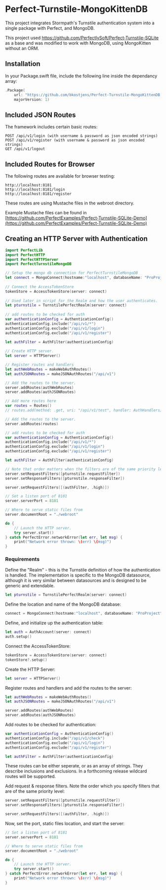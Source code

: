 # Perfect-Turnstile-MongoKittenDB

This project integrates Stormpath's Turnstile authentication system into a single package with Perfect, and MongoDB.

This project used https://github.com/PerfectlySoft/Perfect-Turnstile-SQLite as a base and was modified to work with MongoDB, using MongoKitten without an ORM.

## Installation

In your Package.swift file, include the following line inside the dependancy array:

``` swift
.Package(
	url: "https://github.com/bkostjens/Perfect-Turnstile-MongoKittenDB.git",
	majorVersion: 1)
```

## Included JSON Routes

The framework includes certain basic routes:

```
POST /api/v1/login (with username & password as json encoded strings)
POST /api/v1/register (with username & password as json encoded strings)
GET /api/v1/logout
```

## Included Routes for Browser

The following routes are available for browser testing:

```
http://localhost:8181
http://localhost:8181/login
http://localhost:8181/register
```

These routes are using Mustache files in the webroot directory.

Example Mustache files can be found in [https://github.com/PerfectExamples/Perfect-Turnstile-SQLite-Demo](https://github.com/PerfectExamples/Perfect-Turnstile-SQLite-Demo)

## Creating an HTTP Server with Authentication

``` swift 
import PerfectLib
import PerfectHTTP
import PerfectHTTPServer
import PerfectTurnstileMongoDB

// Setup the mongo db connection for PerfectTurnstileMongoDB
let connect = MongoConnect(hostname:"localhost", databaseName: "ProProject")
     
// Connect the AccessTokenStore
tokenStore = AccessTokenStore(server: connect)
    
// Used later in script for the Realm and how the user authenticates.
let pturnstile = TurnstilePerfectRealm(server: connect)
    
// add routes to be checked for auth
var authenticationConfig = AuthenticationConfig()
authenticationConfig.include("/api/v1/*")
authenticationConfig.exclude("/api/v1/login")
authenticationConfig.exclude("/api/v1/register")
    
let authFilter = AuthFilter(authenticationConfig)

// Create HTTP server.
let server = HTTPServer()

// Register routes and handlers
let authWebRoutes = makeWebAuthRoutes()
let authJSONRoutes = makeJSONAuthRoutes("/api/v1")

// Add the routes to the server.
server.addRoutes(authWebRoutes)
server.addRoutes(authJSONRoutes)

// Add more routes here
var routes = Routes()
// routes.add(method: .get, uri: "/api/v1/test", handler: AuthHandlersJSON.testHandler)

// Add the routes to the server.
server.addRoutes(routes)

// add routes to be checked for auth
var authenticationConfig = AuthenticationConfig()
authenticationConfig.include("/api/v1/*")
authenticationConfig.exclude("/api/v1/login")
authenticationConfig.exclude("/api/v1/register")

let authFilter = AuthFilter(authenticationConfig)

// Note that order matters when the filters are of the same priority level
server.setRequestFilters([pturnstile.requestFilter])
server.setResponseFilters([pturnstile.responseFilter])

server.setRequestFilters([(authFilter, .high)])

// Set a listen port of 8181
server.serverPort = 8181

// Where to serve static files from
server.documentRoot = "./webroot"

do {
	// Launch the HTTP server.
	try server.start()
} catch PerfectError.networkError(let err, let msg) {
	print("Network error thrown: \(err) \(msg)")
}

```

### Requirements

Define the "Realm" - this is the Turnstile definition of how the authentication is handled. The implementation is specific to the MongoDB datasource, although it is very similar between datasources and is designed to be generic and extendable.

``` swift 
let pturnstile = TurnstilePerfectRealm(server: connect)
```

Define the location and name of the MongoDB database:

``` swift
connect = MongoConnect(hostname:"localhost", databaseName: "ProProject")
```

Define, and initialize up the authentication table:

``` swift 
let auth = AuthAccount(server: connect)
auth.setup()
```

Connect the AccessTokenStore:

``` swift
tokenStore = AccessTokenStore(server: connect)
tokenStore?.setup()
```

Create the HTTP Server:

``` swift
let server = HTTPServer()
```

Register routes and handlers and add the routes to the server:

``` swift 
let authWebRoutes = makeWebAuthRoutes()
let authJSONRoutes = makeJSONAuthRoutes("/api/v1")

server.addRoutes(authWebRoutes)
server.addRoutes(authJSONRoutes)
```

Add routes to be checked for authentication:

``` swift
var authenticationConfig = AuthenticationConfig()
authenticationConfig.include("/api/v1/check")
authenticationConfig.exclude("/api/v1/login")
authenticationConfig.exclude("/api/v1/register")

let authFilter = AuthFilter(authenticationConfig)
```

These routes can be either seperate, or as an array of strings. They describe inclusions and exclusions. In a forthcoming release wildcard routes will be supported.

Add request & response filters. Note the order which you specify filters that are of the same priority level:

``` swift
server.setRequestFilters([pturnstile.requestFilter])
server.setResponseFilters([pturnstile.responseFilter])

server.setRequestFilters([(authFilter, .high)])
```

Now, set the port, static files location, and start the server:

``` swift
// Set a listen port of 8181
server.serverPort = 8181

// Where to serve static files from
server.documentRoot = "./webroot"

do {
	// Launch the HTTP server.
	try server.start()
} catch PerfectError.networkError(let err, let msg) {
	print("Network error thrown: \(err) \(msg)")
}
```

